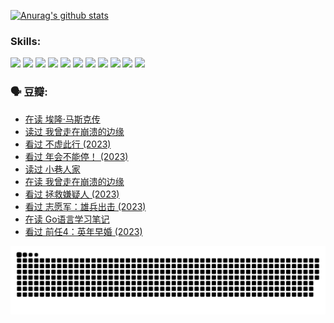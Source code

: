 
[![Anurag's github stats](https://github-readme-stats.vercel.app/api?username=w940853815)](https://github.com/anuraghazra/github-readme-stats)

### Skills:

<code><img height="32" src="https://cdn.jsdelivr.net/npm/simple-icons@v5/icons/python.svg"></code>
<code><img height="32" src="https://cdn.jsdelivr.net/npm/simple-icons@v5/icons/javascript.svg"></code>
<code><img height="32" src="https://cdn.jsdelivr.net/npm/simple-icons@v5/icons/django.svg"></code>
<code><img height="32" src="https://cdn.jsdelivr.net/npm/simple-icons@v5/icons/flask.svg"></code>
<code><img height="32" src="https://cdn.jsdelivr.net/npm/simple-icons@v5/icons/vuetify.svg"></code>
<code><img height="32" src="https://cdn.jsdelivr.net/npm/simple-icons@v5/icons/git.svg"></code>
<code><img height="32" src="https://cdn.jsdelivr.net/npm/simple-icons@v5/icons/docker.svg"></code>
<code><img height="32" src="https://cdn.jsdelivr.net/npm/simple-icons@v5/icons/postgresql.svg"></code>
<code><img height="32" src="https://cdn.jsdelivr.net/npm/simple-icons@v5/icons/elasticsearch.svg"></code>
<code><img height="32" src="https://cdn.jsdelivr.net/npm/simple-icons@v5/icons/macos.svg"></code>
<code><img height="32" src="https://cdn.jsdelivr.net/npm/simple-icons@v5/icons/linux.svg"></code>

### 🗣 豆瓣:

<!-- DOUBAN-ACTIVITIES:START -->
- [在读 埃隆·马斯克传](https://www.douban.com/people/136069238/status/4500417190/?_i=05976927)
- [读过 我曾走在崩溃的边缘](https://www.douban.com/people/136069238/status/4500416754/?_i=05976927)
- [看过 不虚此行‎ (2023)](https://www.douban.com/people/136069238/status/4499973052/?_i=05976927)
- [看过 年会不能停！‎ (2023)](https://www.douban.com/people/136069238/status/4498582002/?_i=05976927)
- [读过 小巷人家](https://www.douban.com/people/136069238/status/4489290935/?_i=05976927)
- [在读 我曾走在崩溃的边缘](https://www.douban.com/people/136069238/status/4489290559/?_i=05976927)
- [看过 拯救嫌疑人‎ (2023)](https://www.douban.com/people/136069238/status/4477421513/?_i=05976927)
- [看过 志愿军：雄兵出击‎ (2023)](https://www.douban.com/people/136069238/status/4465247367/?_i=05976927)
- [在读 Go语言学习笔记](https://www.douban.com/people/136069238/status/4459852901/?_i=05976927)
- [看过 前任4：英年早婚‎ (2023)](https://www.douban.com/people/136069238/status/4458320768/?_i=05976927)
<!-- DOUBAN-ACTIVITIES:END -->


![Snake animation](https://raw.githubusercontent.com/w940853815/w940853815/output/github-contribution-grid-snake.svg)

<!--
**w940853815/w940853815** is a ✨ _special_ ✨ repository because its `README.md` (this file) appears on your GitHub profile.

Here are some ideas to get you started:

- 🔭 I’m currently working on ...
- 🌱 I’m currently learning ...
- 👯 I’m looking to collaborate on ...
- 🤔 I’m looking for help with ...
- 💬 Ask me about ...
- 📫 How to reach me: ...
- 😄 Pronouns: ...
- ⚡ Fun fact: ...
-->
